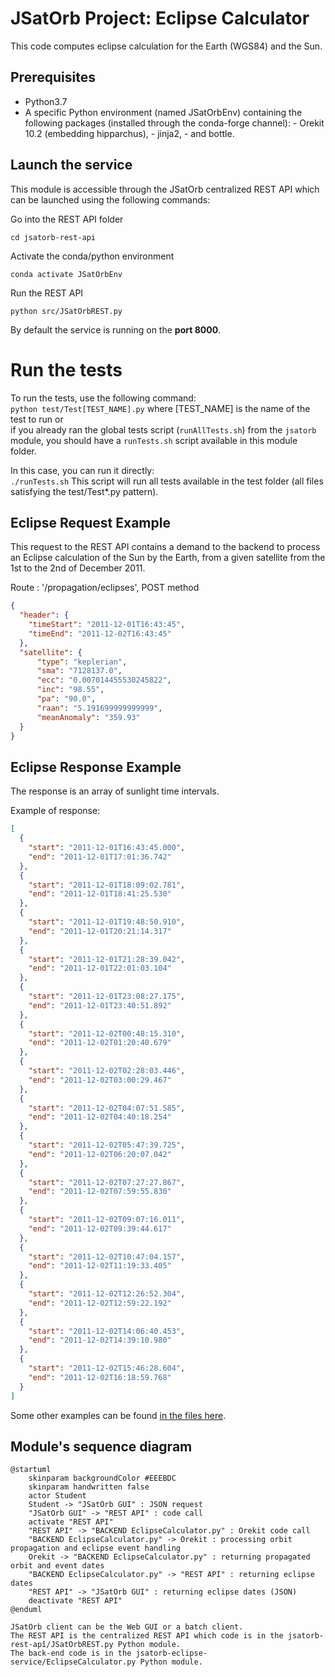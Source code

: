 # JSatOrb Project: Eclipse Calculator 

This code computes eclipse calculation for the Earth (WGS84) and the Sun.


## Prerequisites

- Python3.7
- A specific Python environment (named JSatOrbEnv) containing the following packages (installed through the conda-forge channel):
        - Orekit 10.2 (embedding hipparchus),
        - jinja2,
        - and bottle.


## Launch the service

This module is accessible through the JSatOrb centralized REST API which can be launched using the following commands:

Go into the REST API folder
```
cd jsatorb-rest-api
```
Activate the conda/python environment
```
conda activate JSatOrbEnv
```
Run the REST API
```
python src/JSatOrbREST.py
```
By default the service is running on the **port 8000**.


# Run the tests

To run the tests, use the following command:  
```python test/Test[TEST_NAME].py``` where [TEST_NAME] is the name of the test to run or  
if you already ran the global tests script (`runAllTests.sh`) from the `jsatorb` module, you should have a `runTests.sh` script available in this module folder.

In this case, you can run it directly:  
```./runTests.sh```
This script will run all tests available in the test folder (all files satisfying the test/Test*.py pattern).


## Eclipse Request Example

This request to the REST API contains a demand to the backend to process an Eclipse calculation of the Sun by the Earth, from a given satellite from the 1st to the 2nd of December 2011.  

Route : '/propagation/eclipses', POST method
```json
{
  "header": {
    "timeStart": "2011-12-01T16:43:45",
    "timeEnd": "2011-12-02T16:43:45"
  },
  "satellite": {
      "type": "keplerian",
      "sma": "7128137.0",
      "ecc": "0.007014455530245822",
      "inc": "98.55",
      "pa": "90.0",
      "raan": "5.191699999999999",
      "meanAnomaly": "359.93"
  }
}
```


## Eclipse Response Example

The response is an array of sunlight time intervals.

Example of response:

```json
[
  {
    "start": "2011-12-01T16:43:45.000",
    "end": "2011-12-01T17:01:36.742"
  },
  {
    "start": "2011-12-01T18:09:02.781",
    "end": "2011-12-01T18:41:25.530"
  },
  {
    "start": "2011-12-01T19:48:50.910",
    "end": "2011-12-01T20:21:14.317"
  },
  {
    "start": "2011-12-01T21:28:39.042",
    "end": "2011-12-01T22:01:03.104"
  },
  {
    "start": "2011-12-01T23:08:27.175",
    "end": "2011-12-01T23:40:51.892"
  },
  {
    "start": "2011-12-02T00:48:15.310",
    "end": "2011-12-02T01:20:40.679"
  },
  {
    "start": "2011-12-02T02:28:03.446",
    "end": "2011-12-02T03:00:29.467"
  },
  {
    "start": "2011-12-02T04:07:51.585",
    "end": "2011-12-02T04:40:18.254"
  },
  {
    "start": "2011-12-02T05:47:39.725",
    "end": "2011-12-02T06:20:07.042"
  },
  {
    "start": "2011-12-02T07:27:27.867",
    "end": "2011-12-02T07:59:55.830"
  },
  {
    "start": "2011-12-02T09:07:16.011",
    "end": "2011-12-02T09:39:44.617"
  },
  {
    "start": "2011-12-02T10:47:04.157",
    "end": "2011-12-02T11:19:33.405"
  },
  {
    "start": "2011-12-02T12:26:52.304",
    "end": "2011-12-02T12:59:22.192"
  },
  {
    "start": "2011-12-02T14:06:40.453",
    "end": "2011-12-02T14:39:10.980"
  },
  {
    "start": "2011-12-02T15:46:28.604",
    "end": "2011-12-02T16:18:59.768"
  }
]
```

Some other examples can be found [in the files here](./test-rest/eclipseCalculator-request.http).

## Module's sequence diagram

```plantuml
@startuml
    skinparam backgroundColor #EEEBDC
    skinparam handwritten false
    actor Student
    Student -> "JSatOrb GUI" : JSON request
    "JSatOrb GUI" -> "REST API" : code call
    activate "REST API"
    "REST API" -> "BACKEND EclipseCalculator.py" : Orekit code call
    "BACKEND EclipseCalculator.py" -> Orekit : processing orbit propagation and eclipse event handling
    Orekit -> "BACKEND EclipseCalculator.py" : returning propagated orbit and event dates
    "BACKEND EclipseCalculator.py" -> "REST API" : returning eclipse dates
    "REST API" -> "JSatOrb GUI" : returning eclipse dates (JSON)
    deactivate "REST API"    
@enduml
```

``` 
JSatOrb client can be the Web GUI or a batch client.
The REST API is the centralized REST API which code is in the jsatorb-rest-apî/JSatOrbREST.py Python module.
The back-end code is in the jsatorb-eclipse-service/EclipseCalculator.py Python module.
```
